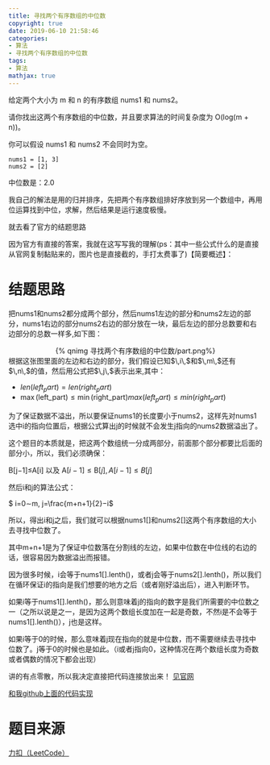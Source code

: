 ```yaml
---
title: 寻找两个有序数组的中位数
copyright: true
date: 2019-06-10 21:58:46
categories:
- 算法
- 寻找两个有序数组的中位数
tags:
- 算法
mathjax: true
---
```


给定两个大小为 m 和 n 的有序数组 nums1 和 nums2。

请你找出这两个有序数组的中位数，并且要求算法的时间复杂度为 O(log(m + n))。

你可以假设 nums1 和 nums2 不会同时为空。

    nums1 = [1, 3]
    nums2 = [2]

中位数是：2.0

<!--more-->

我自己的解法是用的归并排序，先把两个有序数组排好序放到另一个数组中，再用位运算找到中位，求解，然后结果是运行速度极慢。

就去看了官方的结题思路

因为官方有直接的答案，我就在这写写我的理解(ps：其中一些公式什么的是直接从官网复制黏贴来的，图片也是直接截的，手打太费事了)【简要概述】：

# 结题思路

把nums1和nums2都分成两个部分，然后nums1左边的部分和nums2左边的部分，nums1右边的部分nums2右边的部分放在一块，最后左边的部分总数要和右边部分的总数一样多,如下图：

<center>{% qnimg 寻找两个有序数组的中位数/part.png%}</center>
根据这张图里面的左边和右边的部分，我们假设已知$\,i\,$和$\,m\,$还有$\,n\,$的值，然后用公式把$\,j\,$表示出来,其中：

- $len(left_part)=len(right_part)$
- $\max(\text{left\_part}) \leq \min(\text{right\_part})max(left_part)≤min(right_part)$

为了保证数据不溢出，所以要保证nums1的长度要小于nums2，这样先对nums1选中i的指向位置后，根据公式算出j的时候就不会发生j指向的nums2数据溢出了。

这个题目的本质就是，把这两个数组统一分成两部分，前面那个部分都要比后面的部分小，所以，我们必须确保：

B[j−1]≤A[i] 以及 $\text{A}[i-1] \leq \text{B}[j],A[i−1]≤B[j]$

然后i和j的算法公式：

$ i=0∼m, j=\frac{m+n+1}{2}−i$

所以，得出i和j之后，我们就可以根据nums1[]和nums2[]这两个有序数组的大小去寻找中位数了。

其中m+n+1是为了保证中位数落在分割线的左边，如果中位数在中位线的右边的话，很容易因为数据溢出而报错。

因为很多时候，i会等于nums1[].lenth()，或者j会等于nums2[].lenth()，所以我们在循环保证i的指向是我们想要的地方之后（或者刚好溢出后），进入判断环节。

如果i等于nums1[].lenth()，那么则意味着j的指向的数字是我们所需要的中位数之一（之所以说是之一，是因为这两个数组长度加在一起是奇数，不然i是不会等于nums1[].lenth()），j也是这样。

如果i等于0的时候，那么意味着j现在指向的就是中位数，而不需要继续去寻找中位数了。j等于0的时候也是如此。（i或者j指向0，这种情况在两个数组长度为奇数或者偶数的情况下都会出现）

讲的有点零散，所以我决定直接把代码连接放出来！
[见官网](https://leetcode-cn.com/problems/median-of-two-sorted-arrays/solution/xun-zhao-liang-ge-you-xu-shu-zu-de-zhong-wei-shu-b/)

[和我github上面的代码实现](https://github.com/aimasa/exercise_demo/tree/master/src/exercise/demo/findmediansortedarrays)

# 题目来源

[力扣（LeetCode）](https://leetcode-cn.com/problems/median-of-two-sorted-arrays)

